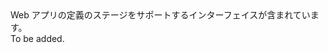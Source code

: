 <Namespace Name="Microsoft.Azure.Management.AppService.Fluent.WebAppBase.Definition">
  <Docs>
    <summary>Web アプリの定義のステージをサポートするインターフェイスが含まれています。</summary> 
    <remarks>To be added.</remarks>
  </Docs>
</Namespace>

